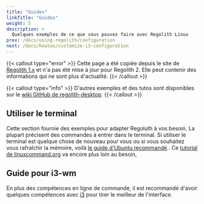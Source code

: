 ```yaml
---
title: "Guides"
linkTitle: "Guides"
weight: 5
description: >
  Quelques exemples de ce que vous pouvez faire avec Regolith Linux
prev: /docs/using-regolith/configuration
next: /docs/howtos/customize-i3-configuration
---
```


{{< callout type="error" >}}
Cette page a été copiée depuis le site de [Regolith 1.x](https://regolith-linux.org) et n'a pas été mise à jour pour Regolith 2. Elle peut contenir des informations qui ne sont plus d'actualité.
{{< /callout >}}

{{< callout type="info" >}}
D'autres exemples et des tutos sont disponibles sur le [wiki GitHub de regolith-desktop](https://github.com/search?q=org%3Aregolith-linux&type=Wikis&in:HowTo).
{{< /callout >}}

## Utiliser le terminal

Cette section fournie des exemples pour adapter Regoluth à vos besoin.
La plupart précisent des commandes à entrer dans le terminal. Si utiliser le terminal est quelque chose de nouveau pour vous ou si vous souhaitez vous rafraîchir la mémoire, voilà [le guide d'Ubuntu recommandé](https://tutorials.ubuntu.com/tutorial/command-line-for-beginners#0)..
Ce [tutorial de linuxcommand.org](http://linuxcommand.org/lc3_learning_the_shell.php) va encore plus loin au besoin,

## Guide pour i3-wm

En plus des compétences en ligne de commande, il est recommandé d'avoir quelques compétences avec [i3](https://i3wm.org/docs/userguide.html) pour tirer le meilleur de l'interface.
